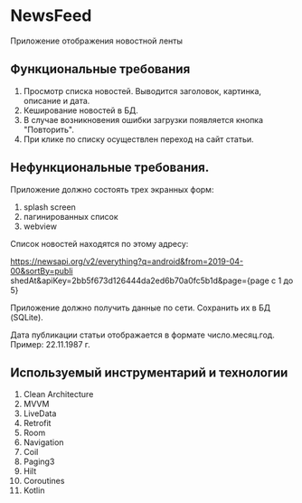 # NewsFeed

Приложение отображения новостной ленты

## Функциональные требования

1. Просмотр списка новостей. Выводится заголовок, картинка, описание и дата.
2. Кеширование новостей в БД.
3. В случае возникновения ошибки загрузки появляется кнопка "Повторить".
4. При клике по списку осуществлен переход на сайт статьи.

## Нефункциональные требования.
Приложение должно состоять трех экранных форм: 
1. splash screen
2. пагинированных список 
3. webview

Список новостей находятся по этому адресу:

https://newsapi.org/v2/everything?q=android&from=2019-04-00&sortBy=publi shedAt&apiKey=2bb5f673d126444da2ed6b70a0fc5b1d&page={page c 1 до 5}

Приложение должно получить данные по сети. Сохранить их в БД (SQLite).

Дата публикации статьи отображается в формате число.месяц.год. Пример: 22.11.1987 г.

## Используемый инструментарий и технологии
1. Clean Architecture
2. MVVM
3. LiveData
4. Retrofit
5. Room
6. Navigation
7. Coil
8. Paging3
8. Hilt
9. Coroutines
10. Kotlin
